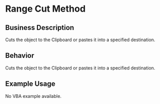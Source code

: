 # Range Cut Method

## Business Description
Cuts the object to the Clipboard or pastes it into a specified destination.

## Behavior
Cuts the object to the Clipboard or pastes it into a specified destination.

## Example Usage
No VBA example available.